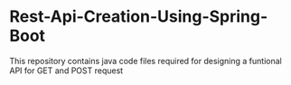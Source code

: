 # Rest-Api-Creation-Using-Spring-Boot
This repository contains java code files required for designing a funtional API for GET and POST request
